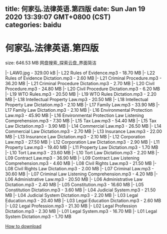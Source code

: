 
title: 何家弘.法律英语.第四版
date: Sun Jan 19 2020 13:39:07 GMT+0800 (CST)    
categories: baidu
---

# 何家弘.法律英语.第四版
size: 646.53 MB
 网盘搜索_探索云盘_界面简洁
 
|- LAW0.jpg - 329.00 kB
|- L22 Rules of Evidence.mp3 - 18.70 MB
|- L22 Rules of Evidence Dictation.mp3 - 2.60 MB
|- L21 Criminal Procedure.mp3 - 36.20 MB
|- L21 Criminal Procedure Dictation.mp3 - 2.70 MB
|- L20 Civil Procedure.mp3 - 24.80 MB
|- L20 Civil Procedure Dictation.mp3 - 6.20 MB
|- L19 WTO Rules.mp3 - 20.50 MB
|- L19 WTO Rules Dictation.mp3 - 2.20 MB
|- L18 Intellectual Property Law.mp3 - 20.50 MB
|- L18 Intellectual Property Law Dictation.mp3 - 2.10 MB
|- L17 Family Law.mp3 - 33.90 MB
|- L17 Family Law Dictation.mp3 - 2.10 MB
|- L16 Environmental Protection Law.mp3 - 45.90 MB
|- L16 Environmental Protection Law Listening Comprehension.mp3 - 7.30 MB
|- L15 Tax Law.mp3 - 54.40 MB
|- L15 Tax Law Dictation.mp3 - 3.90 MB
|- L14 Commercial Law.mp3 - 26.50 MB
|- L14 Commercial Law Dictation.mp3 - 2.70 MB
|- L13 Insurance Law.mp3 - 22.00 MB
|- L13 Insurance Law Dictation.mp3 - 2.10 MB
|- L12 Corporation Law.mp3 - 27.50 MB
|- L12 Corporation Law Dictation.mp3 - 2.90 MB
|- L11 Property Law.mp3 - 19.40 MB
|- L11 Property Law Dictation.mp3 - 1.70 MB
|- L10 Tort Law.mp3 - 23.60 MB
|- L10 Tort Law Dictation.mp3 - 2.20 MB
|- L09 Contract Law.mp3 - 36.90 MB
|- L09 Contract Law Listening Comprehension.mp3 - 4.60 MB
|- L08 Civil Rights Law.mp3 - 21.50 MB
|- L08 Civil Rights Law Dictation.mp3 - 2.00 MB
|- L07 Criminal Law.mp3 - 30.60 MB
|- L07 Criminal Law Listening Comprehension.mp3 - 4.20 MB
|- L06 Administrative Law.mp3 - 20.50 MB
|- L06 Administrative Law Dictation.mp3 - 2.40 MB
|- L05 Constitution.mp3 - 16.60 MB
|- L05 Constitution Dictation.mp3 - 3.60 MB
|- L04 Judicial System.mp3 - 21.50 MB
|- L04 Judicial System Dictation.mp3 - 2.20 MB
|- L03 Legal Education.mp3 - 20.40 MB
|- L03 Legal Education Dictation.mp3 - 2.60 MB
|- L02 Legal Profession.mp3 - 21.30 MB
|- L02 Legal Profession Dictation.mp3 - 2.30 MB
|- L01 Legal System.mp3 - 16.70 MB
|- L01 Legal System Dictation.mp3 - 1.70 MB

[How to download](https://bpcam.bemobtrk.com/go/2ceec3aa-1ca2-46d6-b9ff-aaa5c184517c?jno=4636)
